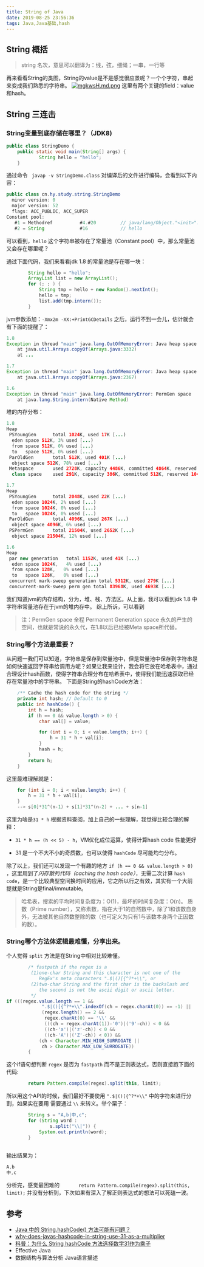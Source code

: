 ```yaml
---
title: String of Java
date: 2019-08-25 23:56:36
tags: Java,Java基础,hash
---
```


## String 概括

> string 名次，意思可以翻译为：线，弦，细绳；一串，一行等

再来看看String的类图，String的value是不是感觉很应景呢？一个个字符，串起来变成我们熟悉的字符串。
[![mgkwsH.md.png](https://s2.ax1x.com/2019/08/25/mgkwsH.md.png)](https://imgchr.com/i/mgkwsH)
这里有两个关键的field：value和hash。

## String 三连击

### String变量到底存储在哪里？（JDK8)
```java
public class StringDemo {
    public static void main(String[] args) {
            String hello = "hello";
    }
```
通过命令 ` javap -v StringDemo.class` 对编译后的文件进行编码，会看到以下内容：

```java
public class cn.hy.study.string.StringDemo
  minor version: 0
  major version: 52
  flags: ACC_PUBLIC, ACC_SUPER
Constant pool:
   #1 = Methodref          #4.#20         // java/lang/Object."<init>":()V
   #2 = String             #16            // hello
```

可以看到，`hello` 这个字符串被存在了常量池（Constant pool）中，那么常量池又会存在哪里呢？

通过下面代码，我们来看看jdk 1.8 的常量池是存在哪一块：
```java
        String hello = "hello";
        ArrayList list = new ArrayList();
        for (; ; ) {
            String tmp = hello + new Random().nextInt();
            hello = tmp;
            list.add(tmp.intern());
        }
```
jvm参数添加：` -Xmx2m -XX:+PrintGCDetails ` 之后，运行不到一会儿，估计就会有下面的提醒了：

```java
1.8
Exception in thread "main" java.lang.OutOfMemoryError: Java heap space
	at java.util.Arrays.copyOf(Arrays.java:3332)
	at ...
```

```java
1.7
Exception in thread "main" java.lang.OutOfMemoryError: Java heap space
	at java.util.Arrays.copyOf(Arrays.java:2367)
```

```java
1.6
Exception in thread "main" java.lang.OutOfMemoryError: PermGen space
	at java.lang.String.intern(Native Method)
```

堆的内存分布：

```java
1.8
Heap
 PSYoungGen      total 1024K, used 17K [...)
  eden space 512K, 3% used [...)
  from space 512K, 0% used [...)
  to   space 512K, 0% used [...)
 ParOldGen       total 512K, used 401K [...)
  object space 512K, 78% used [...)
 Metaspace       used 2728K, capacity 4486K, committed 4864K, reserved 1056768K
  class space    used 291K, capacity 386K, committed 512K, reserved 1048576K

1.7
Heap
 PSYoungGen      total 2048K, used 22K [...)
  eden space 1024K, 2% used [...)
  from space 1024K, 0% used [...)
  to   space 1024K, 0% used [...)
 ParOldGen       total 4096K, used 267K [...)
  object space 4096K, 6% used [...)
 PSPermGen       total 21504K, used 2652K [...)
  object space 21504K, 12% used [...)

1.6
Heap
 par new generation   total 1152K, used 41K [...)
  eden space 1024K,   4% used [...)
  from space 128K,   0% used [...)
  to   space 128K,   0% used [...)
 concurrent mark-sweep generation total 5312K, used 279K [...)
 concurrent-mark-sweep perm gen total 83968K, used 4693K [...) 
```
我们知道jvm的内存结构，分为，堆、栈、方法区。从上面，我可以看到jdk 1.8 中字符串常量池存在于jvm的堆内存中。
综上所诉，可以看到

> 注：PermGen space 全程 Permanent Generation space 永久的产生的空间，也就是常说的永久代，在1.8以后已经被Meta space所代替。


### String哪个方法最重要？
从问题一我们可以知道，字符串是保存到常量池中，但是常量池中保存到字符串是如何快速返回字符串给调用方呢？如果让我来设计，我会将它放在哈希表中，通过合理设计hash函数，使得字符串合理分布在哈希表中，使得我们能迅速获取已经存在常量池中的字符串。
下面是String的hashCode方法：

```java
    /** Cache the hash code for the string */
    private int hash; // Default to 0
    public int hashCode() {
        int h = hash;
        if (h == 0 && value.length > 0) {
            char val[] = value;

            for (int i = 0; i < value.length; i++) {
                h = 31 * h + val[i];
            }
            hash = h;
        }
        return h;
    }
```

这里最难理解就是：

```java
    for (int i = 0; i < value.length; i++) {
        h = 31 * h + val[i];
    }
    --> s[0]*31^(n-1) + s[1]*31^(n-2) + ... + s[n-1]
```

这里为啥是`31 * h`
根据资料查阅，加上自己的一些理解，我觉得比较合理的解释：

- ` 31 * h == (h << 5) - h `，VM优化成位运算，使得计算hash code 性能更好

- 31 是一个不大不小的奇质数，也可以使得 `hashCode` 尽可能均匀分布。

除了以上，我们还可以发现一个有趣的地方 ` if (h == 0 && value.length > 0) ` ，这里用到了*闪存散列代码（caching the hash code）*，无需二次计算 `hash code`，是一个比较典型空间换时间的应用，它之所以行之有效，其实有一个大前提就是String是final/immutable。

> 哈希表，搜索的平均时间复杂度为：O(1)，最坏的时间复杂度：O(n)。
> 质数（Prime number），又称素数，指在大于1的自然数中，除了1和该数自身外，无法被其他自然数整除的数（也可定义为只有1与该数本身两个正因数的数）。

### String哪个方法体逻辑最难懂，分享出来。
个人觉得 `split` 方法是在String中相对比较难懂。
```java
        /* fastpath if the regex is a
         (1)one-char String and this character is not one of the 
            RegEx's meta characters ".$|()[{^?*+\\", or
         (2)two-char String and the first char is the backslash and
            the second is not the ascii digit or ascii letter.
         */
if (((regex.value.length == 1 &&
             ".$|()[{^?*+\\".indexOf(ch = regex.charAt(0)) == -1) ||
             (regex.length() == 2 &&
              regex.charAt(0) == '\\' &&
              (((ch = regex.charAt(1))-'0')|('9'-ch)) < 0 &&
              ((ch-'a')|('z'-ch)) < 0 &&
              ((ch-'A')|('Z'-ch)) < 0)) &&
            (ch < Character.MIN_HIGH_SURROGATE ||
             ch > Character.MAX_LOW_SURROGATE))
        {
```
这个if语句想判断 `regex` 是否为 `fastpath` 而不是正则表达式，否则直接跑下面的代码:
```java
        return Pattern.compile(regex).split(this, limit);
```
所以用这个API的时候，我们最好不要使用 `".$|()[{^?*+\\"` 中的字符来进行分割，如果实在要用 需要通过 `\\` 来转义。举个栗子：
```java
        String s = "A,b|中,c";
        for (String word :
                s.split("\\|")) {
            System.out.println(word);
        }
        
```
输出结果为：
```java
A,b
中,c
```
分析完，感觉最困难的`        return Pattern.compile(regex).split(this, limit);
` 并没有分析到，下次如果有深入了解正则表达式的想法可以死磕一波。

## 参考
- [Java 中的 String.hashCode\(\) 方法可能有问题？](https://www.infoq.cn/article/2018/08/java-stringhashcode-plenty)
- [why-does-javas-hashcode-in-string-use-31-as-a-multiplier](https://stackoverflow.com/questions/299304/why-does-javas-hashcode-in-string-use-31-as-a-multiplier)
- [科普：为什么 String hashCode 方法选择数字31作为乘子](https://segmentfault.com/a/1190000010799123)
- Effective Java
- 数据结构与算法分析 Java语言描述
